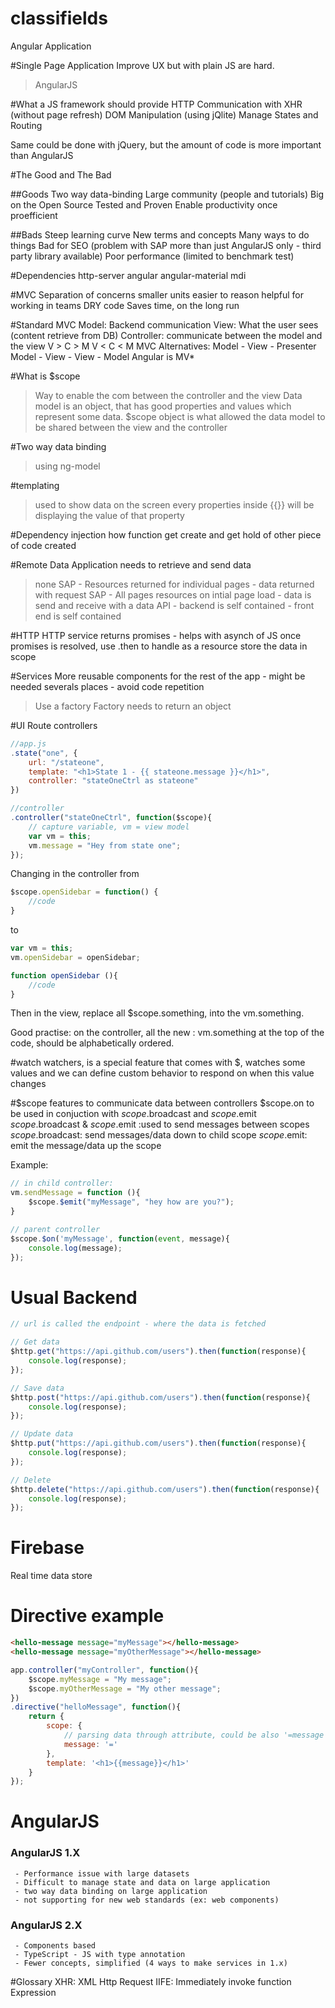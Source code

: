 # classifields
Angular Application


#Single Page Application
Improve UX but with plain JS are hard.
 > AngularJS 


#What a JS framework should provide
HTTP Communication with XHR (without page refresh)
DOM Manipulation (using jQlite)
Manage States and Routing

Same could be done with jQuery, but the amount of code is more important than AngularJS



#The Good and The Bad

##Goods
Two way data-binding
Large community (people and tutorials)
Big on the Open Source
Tested and Proven
Enable productivity once proefficient 

##Bads
Steep learning curve
New terms and concepts
Many ways to do things
Bad for SEO (problem with SAP more than just AngularJS only - third party library available)
Poor performance (limited to benchmark test)


#Dependencies
http-server
angular
angular-material
mdi


#MVC
Separation of concerns
smaller units easier to reason
helpful for working in teams
DRY code
Saves time, on the long run



#Standard MVC
Model: Backend communication
View: What the user sees (content retrieve from DB)
Controller: communicate between the model and the view
V > C > M
V < C < M
MVC Alternatives: 
Model - View - Presenter
Model - View - View - Model
Angular is MV*



#What is $scope
 > Way to enable the com between the controller and the view
 Data model is an object, that has good properties and values which represent some data. 
 $scope object is what allowed the data model to be shared between the view and the controller



#Two way data binding
> using ng-model



#templating
> used to show data on the screen
> every properties inside {{}} will be displaying the value of that property


#Dependency injection
how function get create and get hold of other piece of code created


#Remote Data
Application needs to retrieve and send data
> none SAP
	- Resources returned for individual pages
	- data returned with request
> SAP
	- All pages resources on intial page load
	- data is send and receive with a data API
	- backend is self contained
	- front end is self contained	

#HTTP
HTTP service returns promises - helps with asynch of JS
once promises is resolved, use .then to handle as a resource
store the data in scope


#Services
More reusable components for the rest of the app - might be needed severals places - avoid code repetition
> Use a factory
Factory needs to return an object

#UI Route controllers
```javascript
//app.js
.state("one", {
	url: "/stateone",
	template: "<h1>State 1 - {{ stateone.message }}</h1>",
	controller: "stateOneCtrl as stateone"
})

//controller
.controller("stateOneCtrl", function($scope){
	// capture variable, vm = view model
	var vm = this;
	vm.message = "Hey from state one";
});
```
Changing in the controller from
```javascript
$scope.openSidebar = function() {
	//code
}
```
to
```javascript
var vm = this;
vm.openSidebar = openSidebar;

function openSidebar (){
	//code
}
```
Then in the view, replace all $scope.something, into the vm.something.

Good practise: on the controller, all the new : vm.something at the top of the code, should be alphabetically ordered.

#watch
watchers, is a special feature that comes with $, watches some values and we can define custom behavior to respond on when this value changes

#$scope features to communicate data between controllers
$scope.on to be used in conjuction with $scope.$broadcast and $scope.$emit
$scope.$broadcast & $scope.$emit :used to send messages between scopes
$scope.$broadcast: send messages/data down to child scope
$scope.$emit: emit the message/data up the scope

Example:
```javascript
// in child controller:
vm.sendMessage = function (){
	$scope.$emit("myMessage", "hey how are you?");	
}

// parent controller
$scope.$on('myMessage', function(event, message){
	console.log(message);
});

```

# Usual Backend
```javascript
// url is called the endpoint - where the data is fetched

// Get data
$http.get("https://api.github.com/users").then(function(response){
	console.log(response);
});

// Save data
$http.post("https://api.github.com/users").then(function(response){
	console.log(response);
});

// Update data
$http.put("https://api.github.com/users").then(function(response){
	console.log(response);
});

// Delete
$http.delete("https://api.github.com/users").then(function(response){
	console.log(response);
});
```

# Firebase
Real time data store

# Directive example
```html
<hello-message message="myMessage"></hello-message>
<hello-message message="myOtherMessage"></hello-message>
```
```javascript
app.controller("myController", function(){
	$scope.myMessage = "My message";
	$scope.myOtherMessage = "My other message";
})
.directive("helloMessage", function(){
	return {
		scope: {
			// parsing data through attribute, could be also '=message'
			message: '='
		},
		template: '<h1>{{message}}</h1>'
	}
});
```

# AngularJS 

### AngularJS 1.X
	 - Performance issue with large datasets
	 - Difficult to manage state and data on large application
	 - two way data binding on large application
	 - not supporting for new web standards (ex: web components)

### AngularJS 2.X
	 - Components based
	 - TypeScript - JS with type annotation
	 - Fewer concepts, simplified (4 ways to make services in 1.x)



#Glossary
XHR: XML Http Request
IIFE: Immediately invoke function Expression
